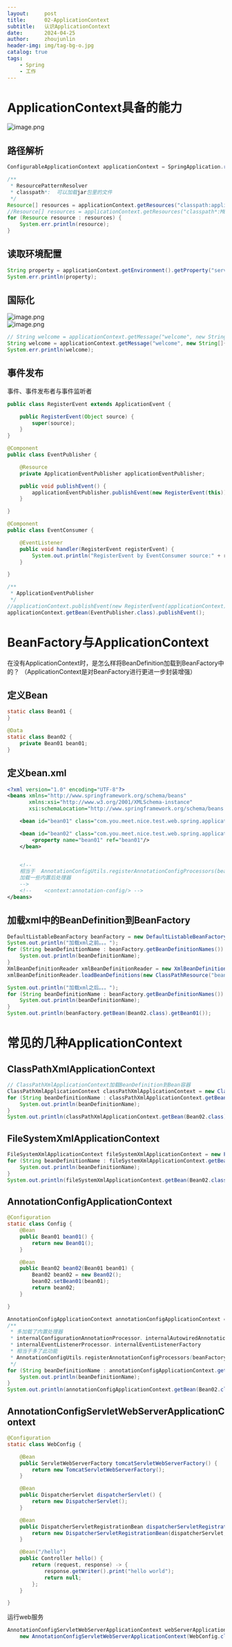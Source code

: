 ```yaml
---
layout:     post
title:      02-ApplicationContext
subtitle:   认识ApplicationContext
date:       2024-04-25
author:     zhoujunlin
header-img: img/tag-bg-o.jpg
catalog: true
tags:
    - Spring
    - 工作
---
```



<a name="SoiH9"></a>
# ApplicationContext具备的能力
![image.png](https://cdn.nlark.com/yuque/0/2024/png/22825798/1709637826335-ce9afb69-8e47-47d3-a0c7-11fea11342be.png#averageHue=%232e2e2e&clientId=u7ff37d2f-2568-4&from=paste&height=209&id=u47ec01d4&originHeight=261&originWidth=1487&originalType=binary&ratio=1.25&rotation=0&showTitle=false&size=29223&status=done&style=none&taskId=u3f21cb2f-5259-44ec-a9c6-a14137fea2c&title=&width=1189.6)
<a name="r7MtU"></a>
## 路径解析
```java
ConfigurableApplicationContext applicationContext = SpringApplication.run(ApplicationContextTest01.class, args);

/**
 * ResourcePatternResolver
 * classpath*:  可以加载jar包里的文件
 */
Resource[] resources = applicationContext.getResources("classpath:application.yaml");
//Resource[] resources = applicationContext.getResources("classpath*:META-INF/spring.factories");
for (Resource resource : resources) {
    System.err.println(resource);
}
```
<a name="YlW6d"></a>
## 读取环境配置
```java
String property = applicationContext.getEnvironment().getProperty("server.port");
System.err.println(property);
```
<a name="qAvCZ"></a>
## 国际化
![image.png](https://cdn.nlark.com/yuque/0/2024/png/22825798/1709637314665-b699264c-e8f7-4abe-b2f7-a58bd4a56141.png#averageHue=%234a554b&clientId=u7ff37d2f-2568-4&from=paste&height=93&id=u2809a491&originHeight=116&originWidth=359&originalType=binary&ratio=1.25&rotation=0&showTitle=false&size=6994&status=done&style=none&taskId=u17e3c7bb-a0e2-462f-b06d-dc5c7a0e7be&title=&width=287.2)<br />![image.png](https://cdn.nlark.com/yuque/0/2024/png/22825798/1709637355574-6ef61191-d179-42c1-8a6a-7c18929d5b11.png#averageHue=%2348543d&clientId=u7ff37d2f-2568-4&from=paste&height=93&id=u59384cc3&originHeight=116&originWidth=1318&originalType=binary&ratio=1.25&rotation=0&showTitle=false&size=18316&status=done&style=none&taskId=u0b09a4d4-ae80-46be-8a41-f717b8cf5c3&title=&width=1054.4)
```java
// String welcome = applicationContext.getMessage("welcome", new String[]{"zhoujunlin", DateUtil.now()}, Locale.CHINA);
String welcome = applicationContext.getMessage("welcome", new String[]{"zhoujunlin", DateUtil.now()}, Locale.US);
System.err.println(welcome);
```
<a name="nfk9g"></a>
## 事件发布
事件、事件发布者与事件监听者
```java
public class RegisterEvent extends ApplicationEvent {

    public RegisterEvent(Object source) {
        super(source);
    }
}

@Component
public class EventPublisher {

    @Resource
    private ApplicationEventPublisher applicationEventPublisher;

    public void publishEvent() {
        applicationEventPublisher.publishEvent(new RegisterEvent(this));
    }

}

@Component
public class EventConsumer {

    @EventListener
    public void handler(RegisterEvent registerEvent) {
        System.out.println("RegisterEvent by EventConsumer source:" + registerEvent.getSource());
    }

}
```
```java
/**
 * ApplicationEventPublisher
 */
//applicationContext.publishEvent(new RegisterEvent(applicationContext));
applicationContext.getBean(EventPublisher.class).publishEvent();
```
<a name="tkt7K"></a>
# BeanFactory与ApplicationContext
在没有ApplicationContext时，是怎么样将BeanDefinition加载到BeanFactory中的？ （ApplicationContext是对BeanFactory进行更进一步封装增强）
<a name="CNFQu"></a>
## 定义Bean
```java
static class Bean01 {
}

@Data
static class Bean02 {
    private Bean01 bean01;
}
```
<a name="AYYNa"></a>
## 定义bean.xml
```xml
<?xml version="1.0" encoding="UTF-8"?>
<beans xmlns="http://www.springframework.org/schema/beans"
       xmlns:xsi="http://www.w3.org/2001/XMLSchema-instance"
       xsi:schemaLocation="http://www.springframework.org/schema/beans http://www.springframework.org/schema/beans/spring-beans.xsd">

    <bean id="bean01" class="com.you.meet.nice.test.web.spring.applicationcontext.ApplicationContextTest02.Bean01"/>

    <bean id="bean02" class="com.you.meet.nice.test.web.spring.applicationcontext.ApplicationContextTest02.Bean02">
        <property name="bean01" ref="bean01"/>
    </bean>


    <!--
    相当于  AnnotationConfigUtils.registerAnnotationConfigProcessors(beanFactory);  此功能
    加载一些内置后处理器
    -->
    <!--    <context:annotation-config/> -->
</beans>
```
<a name="GqULF"></a>
## 加载xml中的BeanDefinition到BeanFactory
```java
DefaultListableBeanFactory beanFactory = new DefaultListableBeanFactory();
System.out.println("加载xml之前。。。");
for (String beanDefinitionName : beanFactory.getBeanDefinitionNames()) {
    System.out.println(beanDefinitionName);
}
XmlBeanDefinitionReader xmlBeanDefinitionReader = new XmlBeanDefinitionReader(beanFactory);
xmlBeanDefinitionReader.loadBeanDefinitions(new ClassPathResource("bean01.xml"));

System.out.println("加载xml之后。。。");
for (String beanDefinitionName : beanFactory.getBeanDefinitionNames()) {
    System.out.println(beanDefinitionName);
}
System.out.println(beanFactory.getBean(Bean02.class).getBean01());
```
<a name="sLPRN"></a>
# 常见的几种ApplicationContext
<a name="MSuk5"></a>
## ClassPathXmlApplicationContext
```java
// ClassPathXmlApplicationContext加载BeanDefinition到Bean容器
ClassPathXmlApplicationContext classPathXmlApplicationContext = new ClassPathXmlApplicationContext("bean01.xml");
for (String beanDefinitionName : classPathXmlApplicationContext.getBeanDefinitionNames()) {
    System.out.println(beanDefinitionName);
}
System.out.println(classPathXmlApplicationContext.getBean(Bean02.class).getBean01());
```
<a name="j1II5"></a>
## FileSystemXmlApplicationContext
```java
FileSystemXmlApplicationContext fileSystemXmlApplicationContext = new FileSystemXmlApplicationContext("/src/test/resources/bean01.xml");
for (String beanDefinitionName : fileSystemXmlApplicationContext.getBeanDefinitionNames()) {
    System.out.println(beanDefinitionName);
}
System.out.println(fileSystemXmlApplicationContext.getBean(Bean02.class).getBean01());
```
<a name="ofGMM"></a>
## AnnotationConfigApplicationContext
```java
@Configuration
static class Config {
    @Bean
    public Bean01 bean01() {
        return new Bean01();
    }

    @Bean
    public Bean02 bean02(Bean01 bean01) {
        Bean02 bean02 = new Bean02();
        bean02.setBean01(bean01);
        return bean02;
    }

}
```
```java
AnnotationConfigApplicationContext annotationConfigApplicationContext = new AnnotationConfigApplicationContext(Config.class);
/**
 * 多加载了内置处理器
 * internalConfigurationAnnotationProcessor、internalAutowiredAnnotationProcessor、internalCommonAnnotationProcessor
 * internalEventListenerProcessor、internalEventListenerFactory
 * 相当于多了此功能
 * AnnotationConfigUtils.registerAnnotationConfigProcessors(beanFactory);
 */
for (String beanDefinitionName : annotationConfigApplicationContext.getBeanDefinitionNames()) {
    System.out.println(beanDefinitionName);
}
System.out.println(annotationConfigApplicationContext.getBean(Bean02.class).getBean01());
```
<a name="meeeG"></a>
## AnnotationConfigServletWebServerApplicationContext
```java
@Configuration
static class WebConfig {

    @Bean
    public ServletWebServerFactory tomcatServletWebServerFactory() {
        return new TomcatServletWebServerFactory();
    }

    @Bean
    public DispatcherServlet dispatcherServlet() {
        return new DispatcherServlet();
    }

    @Bean
    public DispatcherServletRegistrationBean dispatcherServletRegistrationBean(DispatcherServlet dispatcherServlet) {
        return new DispatcherServletRegistrationBean(dispatcherServlet, "/");
    }

    @Bean("/hello")
    public Controller hello() {
        return (request, response) -> {
            response.getWriter().print("hello world");
            return null;
        };
    }

}
```
运行web服务
```java
AnnotationConfigServletWebServerApplicationContext webServerApplicationContext = 
    new AnnotationConfigServletWebServerApplicationContext(WebConfig.class);
```








